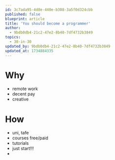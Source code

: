 ```yaml
---
id: 3c7ada95-4d8e-440e-b308-3a5f0d324cbb
published: false
blueprint: article
title: 'You should become a programmer'
author:
  - 9bdb0db4-21c2-47e2-8b40-7df4732b3849
topics:
  - 30-in-30
updated_by: 9bdb0db4-21c2-47e2-8b40-7df4732b3849
updated_at: 1734884335
---
```

# Why
- remote work
- decent pay
- creative

# How
- uni, tafe
- courses free/paid
- tutorials
- just start!!!
-